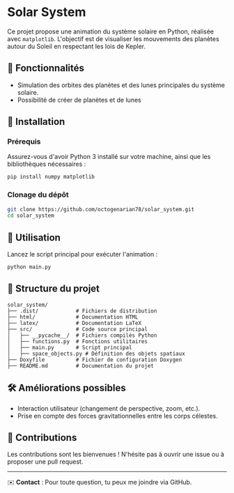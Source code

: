 # Solar System

Ce projet propose une animation du système solaire en Python, réalisée avec `matplotlib`. L'objectif est de visualiser les mouvements des planètes autour du Soleil en respectant les lois de Kepler.

## 📌 Fonctionnalités
- Simulation des orbites des planètes et des lunes principales du système solaire.
- Possibilité de créer de planètes et de lunes

## 🔧 Installation
### Prérequis
Assurez-vous d'avoir Python 3 installé sur votre machine, ainsi que les bibliothèques nécessaires :

```sh
pip install numpy matplotlib
```

### Clonage du dépôt

```sh
git clone https://github.com/octogenarian78/solar_system.git
cd solar_system
```

## 🚀 Utilisation
Lancez le script principal pour exécuter l'animation :

```sh
python main.py
```

## 📂 Structure du projet
```
solar_system/
├── .dist/            # Fichiers de distribution
├── html/             # Documentation HTML
├── latex/            # Documentation LaTeX
├── src/              # Code source principal
│   ├── __pycache__/  # Fichiers compilés Python
│   ├── functions.py  # Fonctions utilitaires
│   ├── main.py       # Script principal
│   ├── space_objects.py # Définition des objets spatiaux
├── Doxyfile          # Fichier de configuration Doxygen
├── README.md         # Documentation du projet
```

## 🛠 Améliorations possibles
- Interaction utilisateur (changement de perspective, zoom, etc.).
- Prise en compte des forces gravitationnelles entre les corps célestes.

## 🤝 Contributions
Les contributions sont les bienvenues ! N'hésite pas à ouvrir une issue ou à proposer une pull request.

---
✉️ **Contact** : Pour toute question, tu peux me joindre via GitHub.

